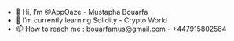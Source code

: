 - 👋 Hi, I’m @AppOaze - Mustapha Bouarfa
- 🌱 I’m currently learning Solidity - Crypto World
- 📫 How to reach me : bouarfamus@gmail.com - +447915802564

<!---
AppOaze/AppOaze is a ✨ special ✨ repository because its `README.md` (this file) appears on your GitHub profile.
You can click the Preview link to take a look at your changes.
--->
